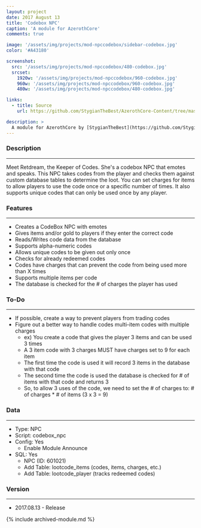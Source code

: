 ```yaml
---
layout: project
date: 2017 August 13
title: 'Codebox NPC'
caption: 'A module for AzerothCore'
comments: true

image: '/assets/img/projects/mod-npccodebox/sidebar-codebox.jpg'
color: '#A43180'

screenshot:
  src: '/assets/img/projects/mod-npccodebox/480-codebox.jpg'
  srcset:
    1920w: '/assets/img/projects/mod-npccodebox/960-codebox.jpg'
    960w: '/assets/img/projects/mod-npccodebox/960-codebox.jpg'
    480w: '/assets/img/projects/mod-npccodebox/480-codebox.jpg'

links:
  - title: Source
    url: https://github.com/StygianTheBest/AzerothCore-Content/tree/master/Modules/mod-npccodebox

description: >
  A module for AzerothCore by [StygianTheBest](https://github.com/StygianTheBest/AzerothCore-Content/tree/master/Modules){:target="_blank"}.
---
```


### Description ###
------------------------------------------------------------------------------------------------------------------
Meet Retdream, the Keeper of Codes. She's a codebox NPC that emotes and speaks. This NPC takes codes from the player
and checks them against custom database tables to determine the loot. You can set charges for items to allow players
to use the code once or a specific number of times. It also supports unique codes that can only be used once by any
player.


### Features ###
------------------------------------------------------------------------------------------------------------------
- Creates a CodeBox NPC with emotes
- Gives items and/or gold to players if they enter the correct code
- Reads/Writes code data from the database
- Supports alpha-numeric codes
- Allows unique codes to be given out only once
- Checks for already redeemed codes
- Codes have charges that can prevent the code from being used more than X times
- Supports multiple items per code
- The database is checked for the # of charges the player has used
	

### To-Do ###
------------------------------------------------------------------------------------------------------------------
- If possible, create a way to prevent players from trading codes
- Figure out a better way to handle codes multi-item codes with multiple charges
	- ex) You create a code that gives the player 3 items and can be used 3 times
	- A 3 item code with 3 charges MUST have charges set to 9 for each item
	- The first time the code is used it will record 3 items in the database with that code 
	- The second time the code is used the database is checked for # of items with that code and returns 3
	- So, to allow 3 uses of the code, we need to set the # of charges to: # of charges * # of items (3 x 3 = 9)


### Data ###
------------------------------------------------------------------------------------------------------------------
- Type: NPC
- Script: codebox_npc
- Config: Yes
    - Enable Module Announce
- SQL: Yes
    - NPC (ID: 601021)
    - Add Table: lootcode_items (codes, items, charges, etc.)
    - Add Table: lootcode_player (tracks redeemed codes)


### Version ###
------------------------------------------------------------------------------------------------------------------
- 2017.08.13 - Release


{% include archived-module.md %}